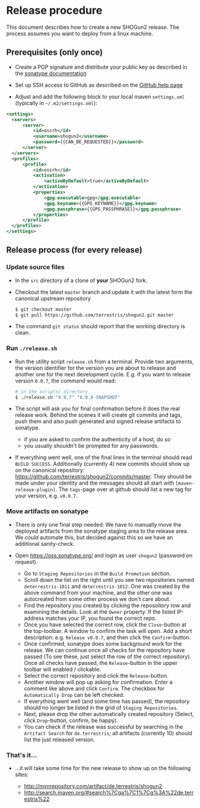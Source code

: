 # Release procedure

This document describes how to create a new SHOGun2 release. The process assumes
you want to deploy from a linux machine.

## Prerequisites (only once)

* Create a PGP signature and distribute your public key as described in the
  [sonatype documentation](http://central.sonatype.org/pages/working-with-pgp-signatures.html)

* Set up SSH access to GitHub as described on the
  [GitHub help page](https://help.github.com/articles/generating-ssh-keys/)

* Adjust and add the following block to your local maven `settings.xml`
  (typically in `~/.m2/settings.xml`):

```xml
<settings>
  <servers>
      <server>
          <id>ossrh</id>
          <username>shogun2</username>
          <password>{{CAN_BE_REQUESTED}}</password>
      </server>
  </servers>
  <profiles>
      <profile>
          <id>ossrh</id>
          <activation>
              <activeByDefault>true</activeByDefault>
          </activation>
          <properties>
              <gpg.executable>gpg</gpg.executable>
              <gpg.keyname>{{GPG_KEYNAME}}</gpg.keyname>
              <gpg.passphrase>{{GPG_PASSPHRASE}}</gpg.passphrase>
          </properties>
      </profile>
  </profiles>
</settings> 
```

## Release process (for every release)

### Update source files

* In the `src` directory of a clone of **your** SHOGun2 fork.

* Checkout the latest `master` branch and update it with the latest form the
  canonical upstream repository
  ```bash
  $ git checkout master
  $ git pull https://github.com/terrestris/shogun2.git master
  ```

* The command `git status` should report that the working directory is clean.

### Run `./release.sh`

* Run the utility script `release.sh` from a terminal. Provide two arguments,
  the version identifier for the version you are about to release and another
  one for the next development cycle. E.g. if you want to release version
  `0.0.7`, the command would read:
  ```bash
  # in the scripts/ directory
  $ ./release.sh "0.0.7" "0.0.8-SNAPSHOT"
  ```

* The script will ask you for final confirmation before it does the real release
  work. Behind the scenes it will create git commits and tags, push them and
  also push generated and signed release artifacts to sonatype.
  * if you are asked to confirm the authenticity of a host, do so
  * you usually shouldn't be prompted for any passwords.

* If everything went well, one of the final lines in the terminal should read
  `BUILD SUCCESS`. Additionally (currently 4) new commits should show up on the
  canonical repository: https://github.com/terrestris/shogun2/commits/master. They
  should be made under your identity and the messages should all start with
  `[maven-release-plugin]`. The `tags`-page over at github should list a new
  tag for your version, e.g. `v0.0.7`.

### Move artifacts on sonatype

* There is only one final step needed: We have to manually move the deployed
  artifacts from the sonatype staging area to the release area. We *could*
  automate this, but decided against this so we have an additional sanity-check.

* Open https://oss.sonatype.org/ and login as user `shogun2` (password on
  request).
  * Go to `Staging Repositories` in the `Build Promotion` section.
  * Scroll down the list on the right until you see two repositories named
    `deterrestris-1011` and `deterrestris-1012`. One was created by the
    above command from your machine, and the other one was autocreated from
    some other process we don't care about.
  * Find the repository *you* created by clicking the reposoitory row and
    examining the details. Look at the `Owner` property. If the listed
    IP-address matches your IP, you found the correct repo.
  * Once you have selected the correct row, click the `Close`-button at the
    top-toolbar. A window to confirm the task will open. Add a short
    description: e.g. `Release v0.0.7`, and then click the `Confirm`-button.
  * Once confirmed, sonatype does some background work for the release. We can
    continue once all checks for the repository have passed (To see these, just
    select the row of the correct repository). Once all checks have passed, the
    `Release`-button in the upper toolbar will enabled / clickable.
  * Select the correct repository and click the `Release`-button.
  * Another window will pop up asking for confirmation. Enter a comment like
    above and click `Confirm`. The checkbox for `Automatically Drop` can be
    left checked.
  * If everything went well (and some time has passed), the repository should
    no longer be listed in the grid of `Staging Repositories`.
  * Next, please drop the other automatically created repository (Select, click
    `Drop`-button, confirm, be happy).
  * You can check if the release was successful by searching in the `Artifact
    Search` for `de.terrestris`; all artifacts (currently 10) should list the
    just released version.

### That's it…

* …it will take some time for the new release to show up on the following sites:

  * http://mvnrepository.com/artifact/de.terrestris/shogun2
  * http://search.maven.org/#search%7Cga%7C1%7Cg%3A%22de.terrestris%22

